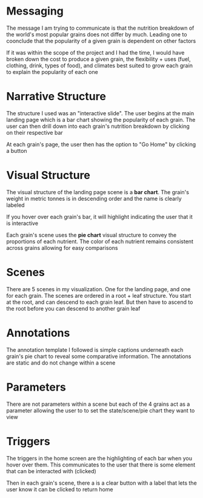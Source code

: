 # Messaging
The message I am trying to communicate is that the nutrition breakdown of the world's most popular grains does not differ by much. Leading one to coonclude that the popularity of a given grain is dependent on other factors

If it was within the scope of the project and I had the time, I would have broken down the cost to produce a given grain, the flexibility + uses (fuel, clothing, drink, types of food), and climates best suited to grow each grain to explain the popularity of each one

# Narrative Structure
The structure I used was an "interactive slide". The user begins at the main landing page which is a bar chart showing the popularity of each grain. The user can then drill down into each grain's nutrition breakdown by clicking on their respective bar

At each grain's page, the user then has the option to "Go Home" by clicking a button

# Visual Structure
The visual structure of the landing page scene is a **bar chart**. The grain's weight in metric tonnes is in descending order and the name is clearly labeled

If you hover over each grain's bar, it will highlight indicating the user that it is interactive

Each grain's scene uses the **pie chart** visual structure to convey the proportions of each nutrient. The color of each nutrient remains consistent across grains allowing for easy comparisons

# Scenes
There are 5 scenes in my visualization. One for the landing page, and one for each grain. The scenes are ordered in a root + leaf structure. You start at the root, and can descend to each grain leaf. But then have to ascend to the root before you can descend to another grain leaf

# Annotations
The annotation template I followed is simple captions underneath each grain's pie chart to reveal some comparative information. The annotations are static and do not change within a scene

# Parameters
There are not parameters within a scene but each of the 4 grains act as a parameter allowing the user to to set the state/scene/pie chart they want to view

# Triggers
The triggers in the home screen are the highlighting of each bar when you hover over them. This communicates to the user that there is some element that can be interacted with (clicked)

Then in each grain's scene, there a is a clear button with a label that lets the user know it can be clicked to return home